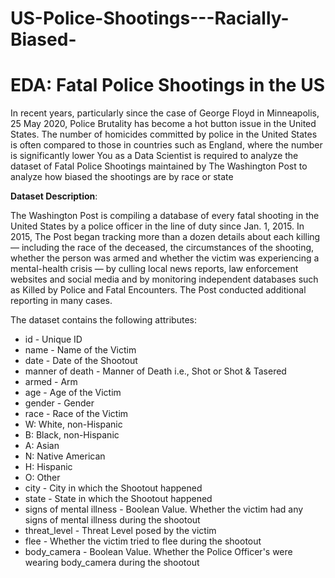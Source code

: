# US-Police-Shootings---Racially-Biased-


# EDA: Fatal Police Shootings in the US

In recent years, particularly since the case of George Floyd in Minneapolis, 25 May 2020, Police Brutality has become a hot button issue in the United States. The number of homicides committed by police in the United States is often compared to those in countries such as England, where the number is significantly lower
You as a Data Scientist is required to analyze the dataset of Fatal Police Shootings maintained by The Washington Post to analyze how biased the shootings are by race or state

**Dataset Description**:

The Washington Post is compiling a database of every fatal shooting in the United States by a police officer in the line of duty since Jan. 1, 2015.
In 2015, The Post began tracking more than a dozen details about each killing — including the race of the deceased, the circumstances of the shooting, whether the person was armed and whether the victim was experiencing a mental-health crisis — by culling local news reports, law enforcement websites and social media and by monitoring independent databases such as Killed by Police and Fatal Encounters. The Post conducted additional reporting in many cases.

The dataset contains the following attributes:

- id - Unique ID
- name - Name of the Victim
- date - Date of the Shootout
- manner of death - Manner of Death i.e., Shot or Shot & Tasered
- armed - Arm
- age - Age of the Victim
- gender - Gender
- race - Race of the Victim
 -  W: White, non-Hispanic 
 -  B: Black, non-Hispanic 
 -  A: Asian 
 -  N: Native American 
 -  H: Hispanic 
 -  O: Other 
- city - City in which the Shootout happened
- state - State in which the Shootout happened
- signs of mental illness - Boolean Value. Whether the victim had any signs of mental illness during the shootout
- threat_level - Threat Level posed by the victim
- flee - Whether the victim tried to flee during the shootout
- body_camera - Boolean Value. Whether the Police Officer's were wearing body_camera during the shootout
